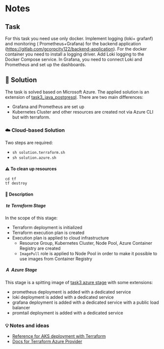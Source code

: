 # Notes

## Task

For this task you need use only docker.
Implement logging (loki+ grafanf) and monitoring ( Prometheus+Grafana) for the backend application (https://gitlab.com/gcorpcity122/backend-application).
For the docker container you need to install a logging driver.
Add Loki logging to the Docker Compose service.
In Grafana, you need to connect Loki and Prometheus and set up the dashboards.


## 🧩 Solution

The task is solved based on Microsoft Azure. The applied solution is an extension of [task3_java_postgresql](../task3_java_postgresql). There are two main differences:
- Grafana and Prometheus are set up
- Kubernetes Cluster and other resources are created not via Azure CLI but with terraform.

### ☁️ Cloud-based Solution

Two steps are required:
- `sh solution.terraform.sh`
- `sh solution.azure.sh`

####  ⚠️ To clean up resources

```
cd tf
tf destroy
```

#### 📝 Description

##### <img src="https://avatars.githubusercontent.com/u/761456?s=48&v=4" alt="terrofrm_logo" style="height:1em; margin-left:0.2em"> Terraform Stage

In the scope of this stage:
- Terraform deployment is initialized
- Terraform execution plan is created
- Execution plan is applied to cloud infrastructure
  - Resource Group, Kubernetes Cluster, Node Pool, Azure Container Registry are created
  - `ImagePull` role is applied to Node Pool in order to make it possible to use images from Container Registry

##### <img src="https://github.com/Azure.png?size=40" alt="Azure Logo" style="height:1em; margin-left:0.2em"> Azure Stage

This stage is a spitting image of [task3 azure stage](../task3_java_postgresql/README.md#-description-1) with some 
extensions:

- prometheus deployment is added with a dedicated service
- loki deployment is added with a dedicated service
- grafana deployment is added with a dedicated service with a public load balancer
- promtail deployment is added with a dedicated service

### 💡 Notes and ideas

- [Reference for AKS deployment with Terraform](https://learn.microsoft.com/en-us/azure/aks/learn/quick-kubernetes-deploy-terraform?pivots=development-environment-azure-cli)
- [Docs for Terraform Azure Provider](https://registry.terraform.io/providers/hashicorp/azurerm/latest/docs)



